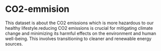# CO2-emmision
This dataset is about the CO2 emissions which is more hazardous to our healthy lifestyle.reducing CO2 emissions is crucial for mitigating climate change and minimizing its harmful effects on the environment and human well-being. This involves transitioning to cleaner and renewable energy sources.
